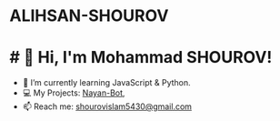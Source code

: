 # ALIHSAN-SHOUROV
# # 👋 Hi, I'm Mohammad SHOUROV!
- 🌱 I’m currently learning JavaScript & Python.
- 💻 My Projects: [Nayan-Bot](https://github.com/mohammadshourov24/AL-IHSAN-SHOUROV-CHAT-BOT),
- 📫 Reach me: shourovislam5430@gmail.com
